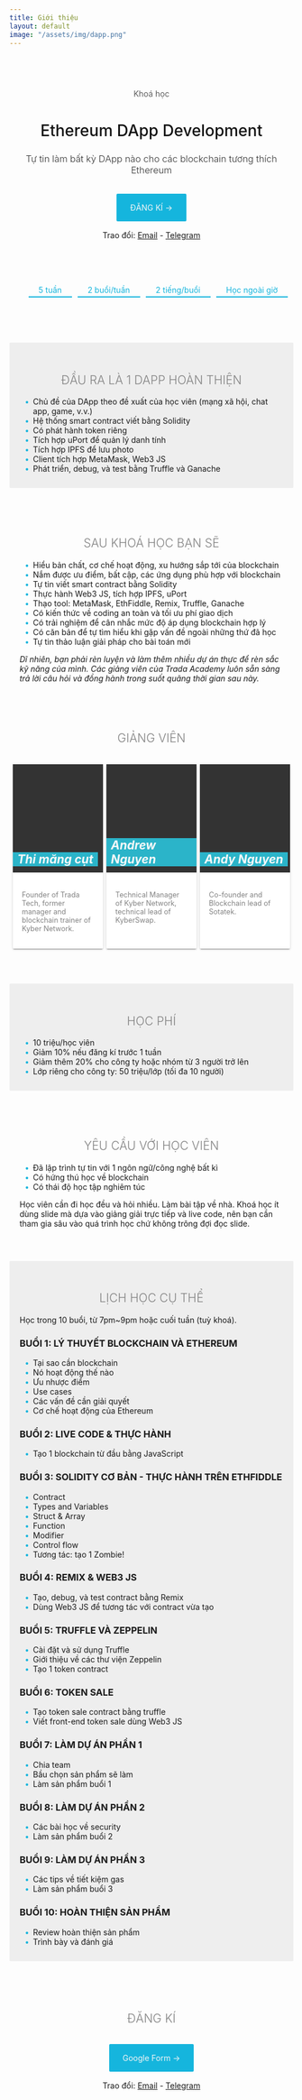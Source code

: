 ```yaml
---
title: Giới thiệu
layout: default
image: "/assets/img/dapp.png"
---
```


<style>
    .hero-section, .features-section, .quote-section, .blog-section {
        padding: 30px 0;
        border-radius: 2px;
    }
    
    .features-section * {
        box-sizing: border-box;
    }
    
    
    .features-section .feature-row {
        display: flex;
        justify-content: space-evenly;
        flex-wrap: wrap;
    }
    
    .features-section .feature-row .feature-card {
        background-color: #fff;
        /*width: 238.65px;*/
        width: calc(33.333% - 8px);
        margin-top: 16px;
        border-radius: 2px;
        box-shadow: 0 2px 2px 0 rgba(0,0,0,.14), 0 3px 1px -2px rgba(0,0,0,.2), 0 1px 5px 0 rgba(0,0,0,.12);
    }
    
    .features-section .feature-row .feature-card .image {
        background-color: rgb(43, 180, 201);
        background-size: cover;
        background-position: center;
        min-height: 4px;
    }
    
    .features-section .feature-row .feature-card .text {
        padding: 32px 16px;
    }
    
    .features-section h5 {
        color: #111;
        font-size: 21px;
    }
    
    .features-section p {
        color: #828282;
        font-size: 90%;
        padding-top: 12px;
        margin-bottom: 0;
    }

    .features-section .feature-row .feature-card.course:first-of-type {
        background-color: rgb(180, 43, 201);
    }

    .features-section .feature-row .feature-card.course:nth-of-type(2) {
        background-color: rgb(201,180,43);
    }

    .features-section .feature-row .feature-card.course:last-of-type {
        background-color: rgb(43,201,180);
    }

    .features-section .feature-row .feature-card.course .image {
        background-color: transparent;
    }

    .features-section .feature-row .feature-card.course .image h5 {
        background-color: #fff;
        color: rgb(201,180,43);
        position: relative;
        top: 4px;
        left: 2px;
        display: inline;
        padding: 6px 8px;
    }

    .features-section .feature-row .feature-card.course:first-of-type .image h5 {
        color: rgb(180, 43, 201);
    }

    .features-section .feature-row .feature-card.course:last-of-type .image h5 {
        color: rgb(43,201,180);
    }

    .features-section .feature-row .feature-card.course .text p {
        color: #f8f8f8;
    }

    .features-section .feature-row .feature-card.course .button a {
        color: #fff;
        border: 1px solid #f8f8f8;
        padding: 6px 16px;
    }
    .features-section .feature-row .feature-card.course .button a:visited {
        color: #fff;
    }
    .features-section .feature-row .feature-card.course .button a:hover {
        text-decoration: none;
        background-color: #fff;
        color: rgb(201,180,43);
    }
    .features-section .feature-row .feature-card.course:first-of-type .button a:hover {
        color: rgb(180, 43, 201);
    }

    .features-section .feature-row .feature-card.course:last-of-type .button a:hover {
        color: rgb(43,201,180);
    }

    .features-section .feature-row .feature-card.portrait .image {
        height: 192px;
        background-color: #333;
        position: relative;
    }

    .features-section .feature-row .feature-card.portrait .image h5 {
        color: #f8f8f8;
        background-color: rgb(43, 180, 201);
        display: inline-block;
        padding: 0 8px;
        position: absolute;
        bottom: -24px;
    }

    .features-section .feature-row .feature-card.portrait .text {
        padding: 8px 16px 28px;
    }
    
    .features-section .feature-row .feature-card .button {
        padding: 16px 16px 32px;
    }
    
    .quote-section {
        background-color: rgb(241, 241, 240);
        background-image: url("/assets/img/pattern1.png");
    }
    
    figure.testimonial {
        position: relative;
        float: left;
        margin: 10px 1% 40px;
        max-width: 480px;
        width: 100%;
        color: #333;
        text-align: left;
        border-radius: 90px;
        box-shadow: -3px 5px 12px 0 rgba(0,0,0,0.3);
    }
    figure.testimonial.first {
        transform: rotate(-5deg);
        top: 18px;
    }
    figure.testimonial.second {
        float:right;
        transform: rotate(15deg);
    }
    figure.testimonial * {
        -webkit-box-sizing: border-box;
        box-sizing: border-box;
    }
    figure.testimonial img {
        float: right;
        max-width: 40%;
        vertical-align: middle;
        background-color: rgb(107, 101, 91);
        /*border-radius: 0 8px 8px 0;*/
    }
    figure.testimonial figcaption {
        top: 0;
        bottom: 0;
        left: 0;
        width: 60%;
        position: absolute;
        background-color: #fdf9c5;
        border-radius: 8px 0 0 8px;
    }
    figure.testimonial blockquote {
        background-color: #fdf9c5;
        position: relative;
        padding: 25px 50px 25px 50px;
        font-size: 0.9em;
        font-weight: 500;
        text-align: left;
        margin: 0;
        line-height: 1.6em;
        font-style: italic;
        border-left: 0;
        color: #333;
    }
    figure.testimonial blockquote:before,
    figure.testimonial blockquote:after {
        font-family: 'FontAwesome';
        content: "\201C";
        position: absolute;
        font-size: 50px;
        opacity: 0.3;
        font-style: normal;
    }
    figure.testimonial blockquote:before {
        top: 25px;
        left: 20px;
    }
    figure.testimonial blockquote:after {
        content: "\201D";
        right: 20px;
        bottom: 0px;
    }
    figure.testimonial .arrow {
        top: 30px;
        left: 100%;
        width: 0;
        height: 0;
        border-left: 0 solid transparent;
        border-right: 25px solid transparent;
        border-top: 25px solid #fdf9c5;
        margin: 0;
        position: absolute;
    }
    figure.testimonial .author {
        position: absolute;
        top: 100%;
        width: 100%;
        padding: 10px 15px;
        color: #333;
        margin: 0;
        text-transform: uppercase;
    }
    figure.testimonial .author h5 {
        opacity: 0.8;
        margin: 0;
        font-weight: 800;
    }
    figure.testimonial .author h5 span {
        font-weight: 400;
        text-transform: none;
        padding-left: 5px;
    }
    
    @media only screen and (max-width: 700px) {
        .features-section .feature-row .feature-card {
            width: 48%;
        }
    }
    @media only screen and (max-width: 460px) {
        .features-section .feature-row .feature-card {
            width: 100%;
        }
        figure.testimonial.first {
            top: 32px;
        }
        figure.testimonial.first .author {
            top: auto;
            bottom: 100%;
        }
    }
    
    @media only screen and (max-width: 499px) {
        figure.testimonial img {
            display: none;
        }
        figure.testimonial figcaption {
            width: 100%;
            position: relative;
        }
        figure.testimonial.second {
            float:left;
        }
        figure.testimonial .arrow {
            display: none;
        }
        figure.testimonial.first blockquote {
            text-align: right;
        }
    }
    
    .hero-section {
        text-align: center;
        background-size: cover;
        background-repeat: no-repeat;
        background-position: center;
        padding: 60px 4.5% 48px;
    }
    
    .hero-section h1 {
        font-size: 28px;
        font-weight: 500;
        color: #111;
    }
    
    .hero-section h3 {
        color: #333;
        font-weight: 300;
    }
    
    .hero-section .action-zone {
        padding: 32px 0;
    }
    
    .hero-section a.main-button {
        color: #f5f5f5;
        background-color: #15B5DD;
        text-decoration: none;
        padding: 16px 24px;
        border-radius: 2px;
    }
    
    .hero-section a.main-button:hover {
        color: #fff;
    }
    
    h2.section-title {
        font-weight: 300;
        text-transform: uppercase;
        text-align: center;
        color: #828282;
    }
</style>
<section class="hero-section">
    <div style="text-align: center;font-size:0.9rem;color:#333;font-weight:300">Khoá học</div>
    <h1>Ethereum DApp Development</h1>
    <h3>Tự tin làm bất kỳ DApp nào cho các blockchain tương thích Ethereum</h3>
    <div class="action-zone">
        <a href="https://docs.google.com/forms/d/e/1FAIpQLSe69bVLIUWTGkTmed1p3VPIpFFee1eBPyndf_gSp65YCy4Mhg/viewform" class="main-button">ĐĂNG KÍ →</a>
    </div>
    <div>
        Trao đổi: <a href="mailto:thi@trada.tech" target="_blank">Email</a> - <a href="https://t.me/mangcut" target="_blank">Telegram</a>
    </div>
</section>

<!--
<p style="margin-bottom:0"><i>Khoá học</i></p>
## Ethereum DApp Development
<p><a href="mailto:thi@trada.tech" target="_blank">Email</a> - <a href="https://t.me/mangcut" target="_blank">Telegram</a> - <a href="https://docs.google.com/forms/d/e/1FAIpQLSe69bVLIUWTGkTmed1p3VPIpFFee1eBPyndf_gSp65YCy4Mhg/viewform" target="_blank">Đăng kí</a></p>
-->

<style>
    .key-info {
        list-style: none;
        display: flex;
        flex-wrap: wrap;
        justify-content: space-evenly;
    }
    .key-info li {
        display: inline-block;
        padding: 18px 18px 3px;
        border-bottom: 2px solid #15B5DD;
        color: #15B5DD;
    }
    .blog-section {
        padding: 24px 18px 12px;
        margin-top: 2rem;
    }
    .blog-section h3 {
        text-transform: uppercase;
    }
    .blog-section ul {
        list-style: none; /* Remove default bullets */
    }

    .blog-section ul li::before {
        content: "\2022";  /* Add content: \2022 is the CSS Code/unicode for a bullet */
        color: #15B5DD; /* Change the color */
        font-weight: bold; /* If you want it to be bold */
        display: inline-block; /* Needed to add space between the bullet and the text */ 
        width: 1em; /* Also needed for space (tweak if needed) */
        margin-left: -1em; /* Also needed for space (tweak if needed) */
    }
</style>
<ul class="key-info">
    <li>5 tuần</li>
    <li>2 buổi/tuần</li>
    <li>2 tiếng/buổi</li>
    <li>Học ngoài giờ</li>
</ul>

<br><br>

<div class="blog-section" style="background:#eee">
    <h2 class="section-title">Đầu ra là 1 DApp hoàn thiện</h2>
    <ul>
        <li>Chủ đề của DApp theo đề xuất của học viên (mạng xã hội, chat app, game, v.v.)</li>
        <li>Hệ thống smart contract viết bằng Solidity</li>
        <li>Có phát hành token riêng</li>
        <li>Tích hợp uPort để quản lý danh tính</li>
        <li>Tích hợp IPFS để lưu photo</li>
        <li>Client tích hợp MetaMask, Web3 JS</li>
        <li>Phát triển, debug, và test bằng Truffle và Ganache</li>
    </ul>
</div>

<div class="blog-section">
    <h2 class="section-title">Sau khoá học bạn sẽ</h2>
    <ul>
        <li>Hiểu bản chất, cơ chế hoạt động, xu hướng sắp tới của blockchain</li>
        <li>Nắm được ưu điểm, bất cập, các ứng dụng phù hợp với blockchain</li>
        <li>Tự tin viết smart contract bằng Solidity</li>
        <li>Thực hành Web3 JS, tích hợp IPFS, uPort</li>
        <li>Thạo tool: MetaMask, EthFiddle, Remix, Truffle, Ganache</li>
        <li>Có kiến thức về coding an toàn và tối ưu phí giao dịch</li>
        <li>Có trải nghiệm để cân nhắc mức độ áp dụng blockchain hợp lý</li>
        <li>Có căn bản để tự tìm hiểu khi gặp vấn đề ngoài những thứ đã học</li>
        <li>Tự tin thảo luận giải pháp cho bài toán mới</li>
    </ul>
    <p><i>Dĩ nhiên, bạn phải rèn luyện và làm thêm nhiều dự án thực để rèn sắc kỹ năng của mình. Các giảng viên của Trada Academy luôn sẵn sàng trả lời câu hỏi và đồng hành trong suốt quãng thời gian sau này.</i></p>
</div>

<section class="features-section">	
    <h2 class="section-title">Giảng viên</h2>
    <div class="features-wrapper">
        <div class="feature-row">
            <div class="feature-card portrait">
                <div class="image" style="background-image:url(/assets/img/thi.jpg)">
                    <h5>Thi măng cụt</h5>
                </div>
                <div class="text">
                    <p>Founder of Trada Tech, former manager and blockchain trainer of Kyber Network.</p>
                </div>
            </div>
            <div class="feature-card portrait">
                <div class="image" style="background-image:url(/assets/img/andrew.jpg)">
                    <h5>Andrew Nguyen</h5>
                </div>
                <div class="text">
                    <p>Technical Manager of Kyber Network, technical lead of KyberSwap.</p>
                </div>
            </div>
            <div class="feature-card portrait">
                <div class="image" style="background-image:url('http://en.sotatek.com/wp-content/themes/sotatek/images/network_effect/an.png')">
                    <h5>Andy Nguyen</h5>
                </div>
                <div class="text">
                    <p>Co-founder and Blockchain lead of Sotatek.</p>
                </div>
            </div>
        </div>
    </div>
</section>

<div class="blog-section" style="background:#eee">
    <h2 class="section-title">Học phí</h2>
    <ul>
        <li>10 triệu/học viên</li>
        <li>Giảm 10% nếu đăng kí trước 1 tuần</li>
        <li>Giảm thêm 20% cho công ty hoặc nhóm từ 3 người trở lên</li>
        <li>Lớp riêng cho công ty: 50 triệu/lớp (tối đa 10 người)</li>
    </ul>
</div>

<div class="blog-section">
    <h2 class="section-title">Yêu cầu với học viên</h2>
    <ul>
        <li>Đã lập trình tự tin với 1 ngôn ngữ/công nghệ bất kì</li>
        <li>Có hứng thú học về blockchain</li>
        <li>Có thái độ học tập nghiêm túc</li>
    </ul>
    <p>Học viên cần đi học đều và hỏi nhiều. Làm bài tập về nhà. Khoá học ít dùng slide mà dựa vào giảng giải trực tiếp và live code, nên bạn cần tham gia sâu vào quá trình học chứ không trông đợi đọc slide.</p>
</div>

<div class="blog-section" style="background:#eee">
    <h2 class="section-title">Lịch học cụ thể</h2>
    <p>Học trong 10 buổi, từ 7pm~9pm hoặc cuối tuần (tuỳ khoá).</p>
    <h3>Buổi 1: Lý thuyết Blockchain và Ethereum</h3>
    <ul>
        <li>Tại sao cần blockchain</li>
        <li>Nó hoạt động thế nào</li>
        <li>Ưu nhược điểm</li>
        <li>Use cases</li>
        <li>Các vấn đề cần giải quyết</li>
        <li>Cơ chế hoạt động của Ethereum</li>
    </ul>
    <h3>Buổi 2: Live code & Thực hành</h3>
    <ul>
        <li>Tạo 1 blockchain từ đầu bằng JavaScript</li>
    </ul>
    <h3>Buổi 3: Solidity cơ bản - thực hành trên EthFiddle</h3>
    <ul>
        <li>Contract</li>
        <li>Types and Variables</li>
        <li>Struct & Array</li>
        <li>Function</li>
        <li>Modifier</li>
        <li>Control flow</li>
        <li>Tương tác: tạo 1 Zombie!</li>
    </ul>
    <h3>Buổi 4: Remix & Web3 JS</h3>
    <ul>
        <li>Tạo, debug, và test contract bằng Remix</li>
        <li>Dùng Web3 JS để tương tác với contract vừa tạo</li>
    </ul>
    <h3>Buổi 5: Truffle và Zeppelin</h3>
    <ul>
        <li>Cài đặt và sử dụng Truffle</li>
        <li>Giới thiệu về các thư viện Zeppelin</li>
        <li>Tạo 1 token contract</li>
    </ul>
    <h3>Buổi 6: Token sale</h3>
    <ul>
        <li>Tạo token sale contract bằng truffle</li>
        <li>Viết front-end token sale dùng Web3 JS</li>
    </ul>
    <h3>Buổi 7: Làm dự án phần 1</h3>
    <ul>
        <li>Chia team</li>
        <li>Bầu chọn sản phẩm sẽ làm</li>
        <li>Làm sản phẩm buổi 1</li>
    </ul>
    <h3>Buổi 8: Làm dự án phần 2</h3>
    <ul>
        <li>Các bài học về security</li>
        <li>Làm sản phẩm buổi 2</li>
    </ul>
    <h3>Buổi 9: Làm dự án phần 3</h3>
    <ul>
        <li>Các tips về tiết kiệm gas</li>
        <li>Làm sản phẩm buổi 3</li>
    </ul>
    <h3>Buổi 10: Hoàn thiện sản phẩm</h3>
    <ul>
        <li>Review hoàn thiện sản phẩm</li>
        <li>Trình bày và đánh giá</li>
    </ul>
</div>

<div class="hero-section">
    <h2 class="section-title">Đăng kí</h2>
    <div class="action-zone">
        <a href="https://docs.google.com/forms/d/e/1FAIpQLSe69bVLIUWTGkTmed1p3VPIpFFee1eBPyndf_gSp65YCy4Mhg/viewform" class="main-button">Google Form →</a>
    </div>
    <div>
        Trao đổi: <a href="mailto:thi@trada.tech" target="_blank">Email</a> - <a href="https://t.me/mangcut" target="_blank">Telegram</a>
    </div>
</div>
